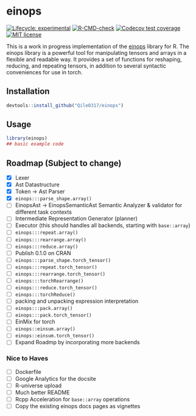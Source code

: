 # einops

<!-- badges: start -->
[![Lifecycle: experimental](https://img.shields.io/badge/lifecycle-experimental-orange.svg)](https://lifecycle.r-lib.org/articles/stages.html#experimental)
[![R-CMD-check](https://github.com/Qile0317/einops/actions/workflows/R-CMD-check.yaml/badge.svg)](https://github.com/Qile0317/einops/actions/workflows/R-CMD-check.yaml)
[![Codecov test coverage](https://codecov.io/gh/Qile0317/einops/graph/badge.svg)](https://app.codecov.io/gh/Qile0317/einops)
[![MIT license](https://img.shields.io/badge/license-MIT-green.svg)](https://github.com/Qile0317/einops/blob/main/LICENSE.md)
<!-- badges: end -->

This is a work in progress implementation of the [einops](https://einops.rocks/) library for R. The einops library is a powerful tool for manipulating tensors and arrays in a flexible and readable way. It provides a set of functions for reshaping, reducing, and repeating tensors, in addition to several syntactic conveniences for use in torch.

## Installation

```R
devtools::install_github("Qile0317/einops")
```

## Usage

``` r
library(einops)
## basic example code
```

## Roadmap (Subject to change)

- [x] Lexer
- [x] Ast Datastructure
- [x] Token -> Ast Parser
- [x] `einops:::parse_shape.array()`
- [ ] EinopsAst -> EinopsSemanticAst Semantic Analyzer & validator for different task contexts
- [ ] Intermediate Representation Generator (planner)
- [ ] Executor (this should handles all backends, starting with `base::array`)
- [ ] `einops:::repeat.array()`
- [ ] `einops:::rearrange.array()`
- [ ] `einops:::reduce.array()`
- [ ] Publish 0.1.0 on CRAN
- [ ] `einops:::parse_shape.torch_tensor()`
- [ ] `einops:::repeat.torch_tensor()`
- [ ] `einops:::rearrange.torch_tensor()`
- [ ] `einops:::torchRearrange()`
- [ ] `einops:::reduce.torch_tensor()`
- [ ] `einops:::torchReduce()`
- [ ] packing and unpacking expression interpretation
- [ ] `einops:::pack.array()`
- [ ] `einops:::pack.torch_tensor()`
- [ ] EinMix for torch
- [ ] `einops::einsum.array()`
- [ ] `einops::einsum.torch_tensor()`
- [ ] Expand Roadmp by incorporating more backends 

### Nice to Haves

- [ ] Dockerfile
- [ ] Google Analytics for the docsite
- [ ] R-universe upload
- [ ] Much better README
- [ ] Rcpp Acceleration for `base::array` operations
- [ ] Copy the existing einops docs pages as vignettes
